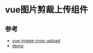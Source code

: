 # vue图片剪裁上传组件



## 参考
- [vue-image-crop-upload](https://github.com/dai-siki/vue-image-crop-upload)
- [demo](https://dai-siki.github.io/vue-image-crop-upload/example-2/demo.html)
